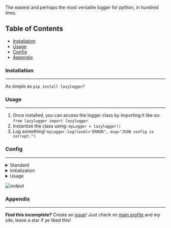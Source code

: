 The easiest and perhaps the most versatile logger for python, in hundred lines.

## Table of Contents
- [Installation](#Installation)
- [Usage](#Usage)
- [Config](#Config)
- [Appendix](#Appendix)

### Installation
---
As simple as `pip install lazylogger`!

### Usage
---
1) Once installed, you can access the logger class by importing it like so: `from lazylogger import lazylogger`
2) Instantize the class using: `myLogger = lazylogger()`
3) Log something! `myLogger.log(level="ERROR", msg="JSON config is corrupt.")`

### Config
---
<details>
	<summary> Standard </summary>

1. Standard Format.
	This currently does not support customizing the base format, however you CAN pass in extra variables per log, which gets added at the end of the standard format string.
	- Standard Format: `[P] DATE_TIME LEVEL FILE TOPIC MSG EXTRAS`

2. Level.
	- The default level hierarchy is: `DEBUG` -> `INFO` -> `WARNING` -> `ERROR` -> `CRITICAL`.
		- This means that if the level is `WARNING`, it will log all WARNINGs, ERRORs, and CRITICALs but not DEBUG and INFO messages.
	- You can pass in a custom level as well, which will not effect the level hierarchy and always print as well as log to file.

3. Colouring.
	- While passing in default or level_colours config, please pass it in the form of `level_colours={"LEVEL": "[VALID_COLOUR]"}`
	- Here, `VALID_COLOUR` can be any of colours listed [here](https://rich.readthedocs.io/en/stable/appendix/colors.html), additionaly, you can prefix them with `bold ` to make them bold.

</details>
<details>
	<summary> Initialization </summary>

1) `file_output_level`, `console_output_level`:
	Different levels for file and console output!
	- `lazylogger(file_output_level="DEBUG", console_output_level="ERROR")`
	- This will write ALL logs to file but only print ERRORs and CRITICALs to the console.
	- Both default to `DEBUG`.

2) `fn`:
	The file it will output to, leave empty if it should not output to file.
	- Pass in the file name, or the literal file location- it will create the file if it doens't exist.
	- Defaults to None.

3) `console_output`:
	Set this to `False` if you do not want it to print logs to the console. Defaults to `True`.
	
4) `topic_adjustment_space`, `file_adjustment_space`, `level_adjustment_space`:
	- The loggor automatically adds whitespace to the end of topics, file names and levels (passed during logging) to make the output appear more... beautiful, as seen below

5) `level_align`, `topic_align`, `file_align`:
	- Can be one of `left`, `center`, `centre`, `right`, all default to `left`.
	- Alignment of the text when it's wrapped with whitespace due to (4)

6) `level_colours`:
	Defines the colour the log message is printed in.
	- Pass in a dict structure like so:
		```json
		{
			"DEBUG": "[bold blue]",
			"INFO": "[bold green]",
			"WARNING": "[bold yellow]",
			"ERROR": "[bold red]",
			"CRITICAL": "[bold red]"
		}
		```
	- Colour names should be [rich]("https://github.com/Textualize/rich") compliant.
	- If no colour is set, it defaults to above mentioned, and if custom level is used, defaults to ``[bold white]``

7) `level_symbols`:
	Each log level has a level system at the start of the log entry.
	- Pass in a dict structure like so:
		```json
		{
			"DEBUG": "D",
			"INFO": "I",
			"WARNING": "W",
			"ERROR": "E",
			"CRITICAL": "C"
		}
		```
	- Defaults to above mentioned and to `*` for all else
	- This will get printed as `[D]` at the start of all log entries.
	- Check below for a visual example.

8) `delim`:
	Each field is separated by this deliminator, defaults to `|` (it gets wrapped with a space on each side).
	
9) `datefmt`:
	The datetime format in which the output is logged, defaults to `"%d-%b-%y, %H:%M:%S:%f"`
	It appears something like this: `01-Oct-22, 10:35:21:300273`

</details>
<details>
	<summary> Usage </summary>

1) `level`: Defaults to `DEBUG`
2) `topic`: The topic of the log entry, defaults to `"None"`
3) `file`: The file in which the log entry was done, useful for debugging! Defaults to `"NoFile"`
4) `msg`: The actual log message. I have no idea why people do this but it defaults to `"NoMessage"`
5) `extras`: A dict, of extras, which are printed beautifully.
6) `console_output`: boolean, defaults to logger default. Useful if you want to override logger default to print or not to print.
7) `file_output`: boolean, defaults to logger default. Same usecase as (6).

- You can also use `set_level()` to change the default logging level of the logger instance.
	- You an pass in `file_output_level` and `console_output_level`, both of which default to logger default if not passed.

```python
from lazylogger import lazylogger

logger = lazylogger(fn="log.txt")

logger.log(level="debug", msg="DEBUG", topic="Internal", file="utils/internal.py")
logger.log(level="info", msg="This is an info message", topic="Info", file="info.py", file_output=False)
logger.log(level="warning", msg="Something is not right here.", topic="Listener", extras={"clientOid": "1c7c36d3464f11edb212b89a2a091df6", "clientName": "Joe"})
logger.log(level="error", msg="I caught an error.", topic="Error Handling", file="eh.py")
logger.log(level="critical", msg="Unhandled exception.", topic="MAIN", file="main.py", console_output=False)
logger.log(level="custom", msg="This is custom", topic="customized", file="test/custom.py")
```
</details>

![output](https://github.com/PrivatePandaCO/lazylogger/blob/master/Assets/output.png)

### Appendix
---
**Find this incomplete?** Create an [issue](https://github.com/PrivatePandaCO/lazylogger/issues)!
Just check mi [main profile](https://github.com/ThePrivatePanda) and my site, leave a star if ye liked this!